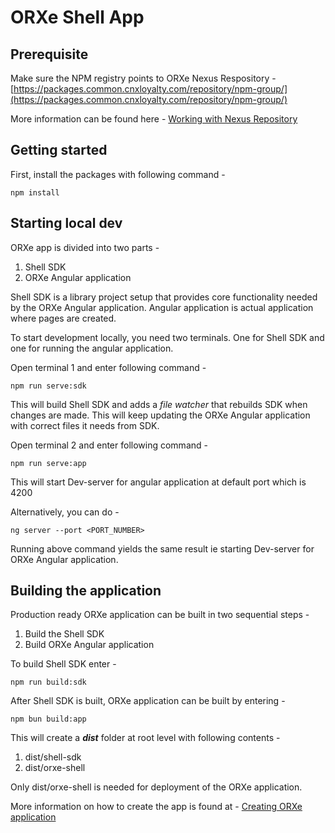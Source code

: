 # ORXe Shell App

## Prerequisite 

Make sure the NPM registry points to ORXe Nexus Respository -  [https://packages.common.cnxloyalty.com/repository/npm-group/](https://packages.common.cnxloyalty.com/repository/npm-group/)

More information can be found here - [Working with Nexus Repository](https://tavisca.atlassian.net/wiki/spaces/ORXE3/pages/818250030/Publishing+private+NPM+packages+to+Nexus)

## Getting started

First, install the packages with following command - 

	npm install

## Starting local dev

ORXe app is divided into two parts - 

1. Shell SDK
2. ORXe Angular application

Shell SDK is a library project setup that provides core functionality needed by the ORXe Angular application. 
Angular application is actual application where pages are created.

To start development locally, you need two terminals. One for Shell SDK and one for running the angular application. 

Open terminal 1 and enter following command - 

	npm run serve:sdk
This will build Shell SDK and adds a *file watcher* that rebuilds SDK when changes are made. This will keep updating the ORXe Angular application with correct files it needs from SDK.

Open terminal 2 and enter following command - 
	
	npm run serve:app 
This will start Dev-server for angular application at default port which is 4200

Alternatively, you can do  -

	ng server --port <PORT_NUMBER>
 
 Running above command yields the same result ie starting Dev-server for ORXe Angular application.

## Building the application

Production ready ORXe application can be built in two sequential steps - 

1. Build the Shell SDK
2. Build ORXe Angular application

To build Shell SDK enter - 

	npm run build:sdk

After Shell SDK is built, ORXe application can be built by entering - 

	npm bun build:app

This will create a ***dist*** folder at root level with following contents - 

1. dist/shell-sdk
2. dist/orxe-shell

Only dist/orxe-shell is needed for deployment of the ORXe application.


More information on how to create the app is found at - [Creating ORXe application](https://tavisca.atlassian.net/wiki/spaces/ORXE3/pages/925303643/Creating+ORXe+Application) 
